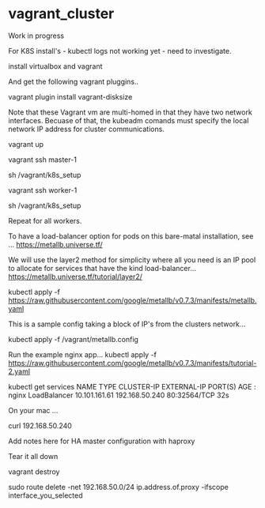 # vagrant_cluster

Work in progress

For K8S install's - kubectl logs not working yet - need to investigate.

install virtualbox and vagrant


And get the following vagrant pluggins..

vagrant plugin install vagrant-disksize


Note that these Vagrant vm are multi-homed in that they have two network interfaces.  Becuase of that, the kubeadm comands must specify the local network IP address for cluster communications.

vagrant up


vagrant ssh master-1

sh /vagrant/k8s_setup

vagrant ssh worker-1

sh /vagrant/k8s_setup

Repeat for all workers.



To have a load-balancer option for pods on this bare-matal installation, see ...
https://metallb.universe.tf/

We will use the layer2 method for simplicity where all you need is an IP pool to allocate for services that have the kind load-balancer...
https://metallb.universe.tf/tutorial/layer2/

kubectl apply -f https://raw.githubusercontent.com/google/metallb/v0.7.3/manifests/metallb.yaml

This is a sample config taking a block of IP's from the clusters network...

kubectl apply -f /vagrant/metallb.config

Run the example nginx app...
kubectl apply -f https://raw.githubusercontent.com/google/metallb/v0.7.3/manifests/tutorial-2.yaml

kubectl get services
NAME         TYPE           CLUSTER-IP      EXTERNAL-IP      PORT(S)        AGE
:
nginx        LoadBalancer   10.101.161.61   192.168.50.240   80:32564/TCP   32s

On your mac ...

curl 192.168.50.240

Add notes here for HA master configuration with haproxy

Tear it all down


vagrant destroy

sudo route delete -net 192.168.50.0/24 ip.address.of.proxy -ifscope interface_you_selected
